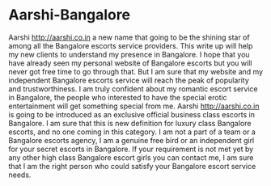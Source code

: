 # Aarshi-Bangalore
Aarshi http://aarshi.co.in a new name that going to be the shining star of among all the Bangalore escorts service providers. This write up will help my new clients to understand my presence in Bangalore. I hope that you have already seen my personal website of Bangalore escorts but you will never got free time to go through that. But I am sure that my website and my independent Bangalore escorts service will reach the peak of popularity and trustworthiness. I am truly confident about my romantic escort service in Bangalore, the people who interested to have the special erotic entertainment will get something special from me.   Aarshi http://aarshi.co.in is going to be introduced as an exclusive official business class escorts in Bangalore. I am sure that this is new definition for luxury class Bangalore escorts, and no one coming in this category. I am not a part of a team or a Bangalore escorts agency, I am a genuine free bird or an independent girl for your secret escorts in Bangalore. If your requirement is not met yet by any other high class Bangalore escort girls you can contact me, I am sure that I am the right person who could satisfy your Bangalore escort service needs. 
